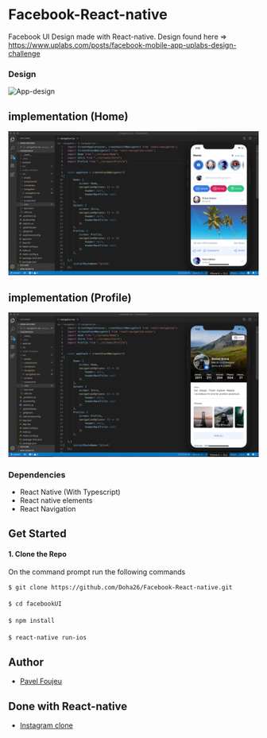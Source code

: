 # Facebook-React-native
Facebook UI Design made with React-native.
Design found here => https://www.uplabs.com/posts/facebook-mobile-app-uplabs-design-challenge

### Design
![App-design](./src/screenshot/Facebook.png)


##  implementation (Home)
![App-demo](./src/screenshot/Demo1.png)

##  implementation (Profile)
![App-demo](./src/screenshot/Demo2.png)


### Dependencies

 - React Native (With Typescript)
 - React native elements
 - React Navigation
 
 ## Get Started
 
 #### 1. Clone the Repo
 
 On the command prompt run the following commands
 ```sh
 $ git clone https://github.com/Doha26/Facebook-React-native.git
 
 $ cd facebookUI
 
 $ npm install
 
 $ react-native run-ios
 
 ```

## Author

*	[Pavel Foujeu](mailto:foujeupavel@gmail.com)

## Done with React-native

*	[Instagram clone](https://github.com/Doha26/InstagramClone)
